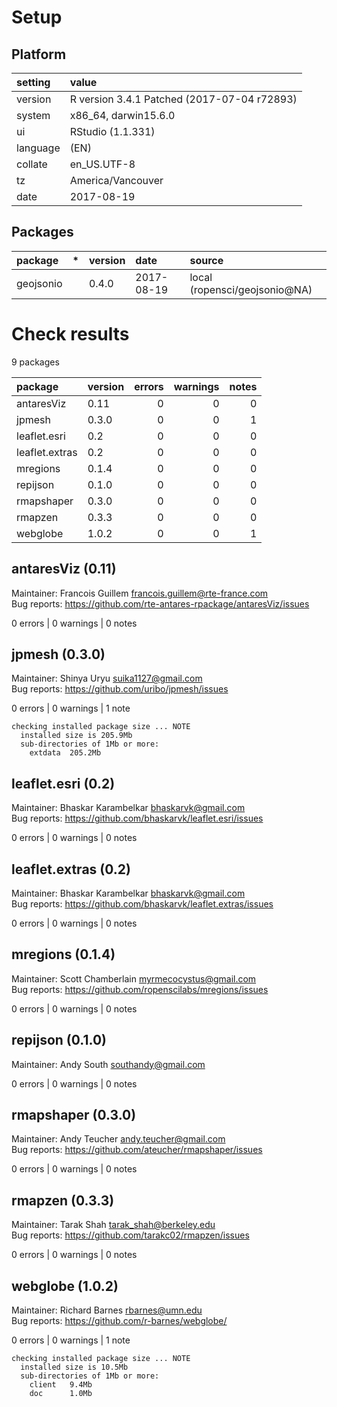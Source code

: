 # Setup

## Platform

|setting  |value                                       |
|:--------|:-------------------------------------------|
|version  |R version 3.4.1 Patched (2017-07-04 r72893) |
|system   |x86_64, darwin15.6.0                        |
|ui       |RStudio (1.1.331)                           |
|language |(EN)                                        |
|collate  |en_US.UTF-8                                 |
|tz       |America/Vancouver                           |
|date     |2017-08-19                                  |

## Packages

|package   |*  |version |date       |source                        |
|:---------|:--|:-------|:----------|:-----------------------------|
|geojsonio |   |0.4.0   |2017-08-19 |local (ropensci/geojsonio@NA) |

# Check results

9 packages

|package        |version | errors| warnings| notes|
|:--------------|:-------|------:|--------:|-----:|
|antaresViz     |0.11    |      0|        0|     0|
|jpmesh         |0.3.0   |      0|        0|     1|
|leaflet.esri   |0.2     |      0|        0|     0|
|leaflet.extras |0.2     |      0|        0|     0|
|mregions       |0.1.4   |      0|        0|     0|
|repijson       |0.1.0   |      0|        0|     0|
|rmapshaper     |0.3.0   |      0|        0|     0|
|rmapzen        |0.3.3   |      0|        0|     0|
|webglobe       |1.0.2   |      0|        0|     1|

## antaresViz (0.11)
Maintainer: Francois Guillem <francois.guillem@rte-france.com>  
Bug reports: https://github.com/rte-antares-rpackage/antaresViz/issues

0 errors | 0 warnings | 0 notes

## jpmesh (0.3.0)
Maintainer: Shinya Uryu <suika1127@gmail.com>  
Bug reports: https://github.com/uribo/jpmesh/issues

0 errors | 0 warnings | 1 note 

```
checking installed package size ... NOTE
  installed size is 205.9Mb
  sub-directories of 1Mb or more:
    extdata  205.2Mb
```

## leaflet.esri (0.2)
Maintainer: Bhaskar Karambelkar <bhaskarvk@gmail.com>  
Bug reports: https://github.com/bhaskarvk/leaflet.esri/issues

0 errors | 0 warnings | 0 notes

## leaflet.extras (0.2)
Maintainer: Bhaskar Karambelkar <bhaskarvk@gmail.com>  
Bug reports: https://github.com/bhaskarvk/leaflet.extras/issues

0 errors | 0 warnings | 0 notes

## mregions (0.1.4)
Maintainer: Scott Chamberlain <myrmecocystus@gmail.com>  
Bug reports: https://github.com/ropenscilabs/mregions/issues

0 errors | 0 warnings | 0 notes

## repijson (0.1.0)
Maintainer: Andy South <southandy@gmail.com>

0 errors | 0 warnings | 0 notes

## rmapshaper (0.3.0)
Maintainer: Andy Teucher <andy.teucher@gmail.com>  
Bug reports: https://github.com/ateucher/rmapshaper/issues

0 errors | 0 warnings | 0 notes

## rmapzen (0.3.3)
Maintainer: Tarak Shah <tarak_shah@berkeley.edu>  
Bug reports: https://github.com/tarakc02/rmapzen/issues

0 errors | 0 warnings | 0 notes

## webglobe (1.0.2)
Maintainer: Richard Barnes <rbarnes@umn.edu>  
Bug reports: https://github.com/r-barnes/webglobe/

0 errors | 0 warnings | 1 note 

```
checking installed package size ... NOTE
  installed size is 10.5Mb
  sub-directories of 1Mb or more:
    client   9.4Mb
    doc      1.0Mb
```


